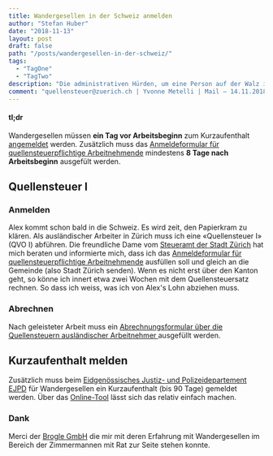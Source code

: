 ```yaml
---
title: Wandergesellen in der Schweiz anmelden
author: "Stefan Huber"
date: "2018-11-13"
layout: post
draft: false
path: "/posts/wandergesellen-in-der-schweiz/"
tags:
  - "TagOne"
  - "TagTwo"
description: "Die administrativen Hürden, um eine Person auf der Walz in der Schweiz zu melden sind überschaubar. Aber es ist wie immer; Irgendwann ist immer das erste Mal und es gibt ein paar Dinge zu beachten."
comment: "quellensteuer@zuerich.ch | Yvonne Metelli | Mail – 14.11.2018 Tarifmitteilung Code A0N"
---
```



#### tl;dr
Wandergesellen müssen **ein Tag vor Arbeitsbeginn** zum Kurzaufenthalt [angemeldet](https://meweb.admin.ch/meldeverfahren/) werden. Zusätzlich muss das [Anmeldeformular für quellensteuerpflichtige Arbeitnehmende](https://www.steueramt.zh.ch/internet/finanzdirektion/ksta/de/spezialsteuern/quellensteuer/arbeitnehmende_arbeitgebende/formulare_merkblaetter.html) mindestens **8 Tage nach Arbeitsbeginn** ausgefült werden.

## Quellensteuer I
### Anmelden
Alex kommt schon bald in die Schweiz. Es wird zeit, den Papierkram zu klären. Als ausländischer Arbeiter in Zürich muss ich eine «Quellensteuer I» (QVO I) abführen. Die freundliche Dame vom [Steueramt der Stadt Zürich](https://www.stadt-zuerich.ch/fd/de/index/steuern/kontakt/quellensteuer_i.html) hat mich beraten und informierte mich, dass ich das [Anmeldeformular für quellensteuerpflichtige Arbeitnehmende](https://www.steueramt.zh.ch/internet/finanzdirektion/ksta/de/spezialsteuern/quellensteuer/arbeitnehmende_arbeitgebende/formulare_merkblaetter.html) ausfüllen soll und gleich an die Gemeinde (also Stadt Zürich senden). Wenn es nicht erst über den Kanton geht, so könne ich innert etwa zwei Wochen mit dem Quellensteuersatz rechnen. So dass ich weiss, was ich von Alex's Lohn abziehen muss.

### Abrechnen
Nach geleisteter Arbeit muss ein [Abrechnungsformular über die Quellensteuern ausländischer Arbeitnehmer ](https://www.steueramt.zh.ch/internet/finanzdirektion/ksta/de/spezialsteuern/quellensteuer/arbeitnehmende_arbeitgebende/formulare_merkblaetter.html) ausgefüllt werden.

## Kurzaufenthalt melden
Zusätzlich muss beim [Eidgenössisches Justiz- und Polizeidepartement EJPD](https://www.ejpd.admin.ch/ejpd/de/home.html) für Wandergesellen ein Kurzaufenthalt (bis 90 Tage) gemeldet werden. Über das [Online-Tool](https://meweb.admin.ch/meldeverfahren/) lässt sich das relativ einfach machen.

### Dank
Merci der [Brogle GmbH](https://www.broglegmbh.ch/) die mir mit deren Erfahrung mit Wandergesellen im Bereich der Zimmermannen mit Rat zur Seite stehen konnte.
